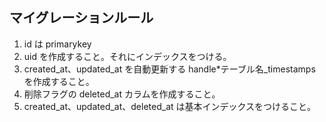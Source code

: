 ## マイグレーションルール

1. id は primarykey
2. uid を作成すること。それにインデックスをつける。
3. created_at、updated_at を自動更新する handle\*テーブル名\_timestamps を作成すること。
4. 削除フラグの deleted_at カラムを作成すること。
5. created_at、updated_at、deleted_at は基本インデックスをつけること。

##
